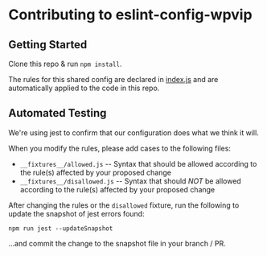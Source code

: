 # Contributing to eslint-config-wpvip

## Getting Started

Clone this repo & run `npm install`.

The rules for this shared config are declared in [index.js](./index.js) and are automatically applied to the code in this repo.

## Automated Testing

We're using jest to confirm that our configuration does what we think it will.

When you modify the rules, please add cases to the following files:

* `__fixtures__/allowed.js` -- Syntax that should be allowed according to the rule(s) affected by your proposed change
* `__fixtures__/disallowed.js` -- Syntax that should *NOT* be allowed according to the rule(s) affected by your proposed change

After changing the rules or the `disallowed` fixture, run the following to update the snapshot of jest errors found:

`npm run jest --updateSnapshot`

...and commit the change to the snapshot file in your branch / PR.

